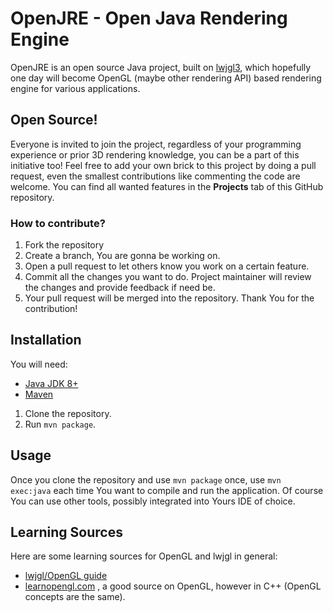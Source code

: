 # OpenJRE - Open Java Rendering Engine

OpenJRE is an open source Java project, built on [lwjgl3](https://github.com/LWJGL/lwjgl3), which hopefully one day will become OpenGL (maybe other rendering API) based rendering engine for various applications. 

## Open Source!

Everyone is invited to join the project, regardless of your programming experience or prior 3D rendering knowledge, you can be a part of this initiative too! 
Feel free to add your own brick to this project by doing a pull request, even the smallest contributions like commenting the code are welcome. You can find all wanted features in the **Projects** tab of this GitHub repository. 

### How to contribute? 

1. Fork the repository 
2. Create a branch, You are gonna be working on. 
3. Open a pull request to let others know you work on a certain feature.
4. Commit all the changes you want to do. Project maintainer will review the changes and provide feedback if need be. 
5. Your pull request will be merged into the repository. Thank You for the contribution!

## Installation 

You will need: 
- [Java JDK 8+](https://www.oracle.com/java/technologies/downloads)
- [Maven](https://maven.apache.org/)

1. Clone the repository.
2. Run `mvn package`.

## Usage 

Once you clone the repository and use `mvn package` once, use `mvn exec:java` each time You want to compile and run the application. Of course You can use other tools, possibly integrated into Yours IDE of choice. 

## Learning Sources 

Here are some learning sources for OpenGL and lwjgl in general: 
- [lwjgl/OpenGL guide](https://lwjglgamedev.gitbooks.io/3d-game-development-with-lwjgl/content/chapter01/chapter1.html)
- [learnopengl.com](https://learnopengl.com/) , a good source on OpenGL, however in C++ (OpenGL concepts are the same).
